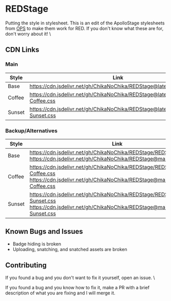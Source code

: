 # REDStage

Putting the style in stylesheet. This is an edit of the ApolloStage stylesheets from [OPS](https://github.com/OPSnet/Gazelle) to make them work for RED. If you don't know what these are for, don't worry about it! \

## CDN Links

### Main

| Style | Link |
|-------|------|
| Base | <https://cdn.jsdelivr.net/gh/ChikaNoChika/REDStage@latest/REDStage.css> |
| Coffee | <https://cdn.jsdelivr.net/gh/ChikaNoChika/REDStage@latest/REDStage-Coffee.css> |
| Sunset | <https://cdn.jsdelivr.net/gh/ChikaNoChika/REDStage@latest/REDStage-Sunset.css> |

### Backup/Alternatives

| Style | Link |
|-------|------|
| Base | <https://cdn.jsdelivr.net/gh/ChikaNoChika/REDStage/REDStage.css> <https://cdn.jsdelivr.net/gh/ChikaNoChika/REDStage@main/REDStage.css> |
| Coffee | <https://cdn.jsdelivr.net/gh/ChikaNoChika/REDStage/REDStage-Coffee.css> <https://cdn.jsdelivr.net/gh/ChikaNoChika/REDStage@main/REDStage-Coffee.css> |
| Sunset | <https://cdn.jsdelivr.net/gh/ChikaNoChika/REDStage/REDStage-Sunset.css> <https://cdn.jsdelivr.net/gh/ChikaNoChika/REDStage@main/REDStage-Sunset.css> |

## Known Bugs and Issues

- Badge hiding is broken
- Uploading, snatching, and snatched assets are broken

## Contributing

If you found a bug and you don't want to fix it yourself, open an issue. \

If you found a bug and you know how to fix it, make a PR with a brief description of what you are fixing and I will merge it.

